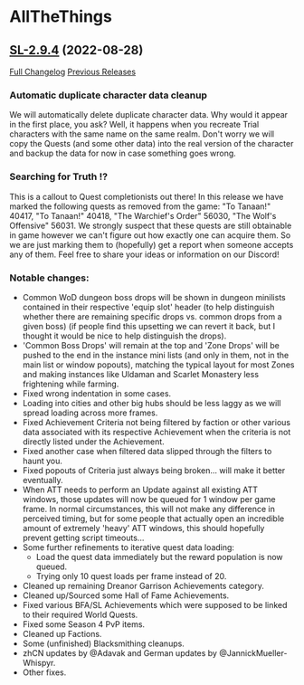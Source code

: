 # AllTheThings

## [SL-2.9.4](https://github.com/DFortun81/AllTheThings/tree/SL-2.9.4) (2022-08-28)
[Full Changelog](https://github.com/DFortun81/AllTheThings/compare/SL-2.9.3...SL-2.9.4) [Previous Releases](https://github.com/DFortun81/AllTheThings/releases)


### Automatic duplicate character data cleanup

We will automatically delete duplicate character data. Why would it appear in the first place, you ask? Well, it happens when you recreate Trial characters with the same name on the same realm. Don't worry we will copy the Quests (and some other data) into the real version of the character and backup the data for now in case something goes wrong.


### Searching for Truth ⁉

This is a callout to Quest completionists out there! In this release we have marked the following quests as removed from the game: "To Tanaan!" 40417, "To Tanaan!" 40418, "The Warchief's Order" 56030, "The Wolf's Offensive" 56031. We strongly suspect that these quests are still obtainable in game however we can't figure out how exactly one can acquire them. So we are just marking them to (hopefully) get a report when someone accepts any of them. Feel free to share your ideas or information on our Discord!


### Notable changes:

- Common WoD dungeon boss drops will be shown in dungeon minilists contained in their respective 'equip slot' header (to help distinguish whether there are remaining specific drops vs. common drops from a given boss) (if people find this upsetting we can revert it back, but I thought it would be nice to help distinguish the drops).
- 'Common Boss Drops' will remain at the top and 'Zone Drops' will be pushed to the end in the instance mini lists (and only in them, not in the main list or window popouts), matching the typical layout for most Zones and making instances like Uldaman and Scarlet Monastery less frightening while farming.
- Fixed wrong indentation in some cases.
- Loading into cities and other big hubs should be less laggy as we will spread loading across more frames.
- Fixed Achievement Criteria not being filtered by faction or other various data associated with its respective Achievement when the criteria is not directly listed under the Achievement.
- Fixed another case when filtered data slipped through the filters to haunt you.
- Fixed popouts of Criteria just always being broken... will make it better eventually.
- When ATT needs to perform an Update against all existing ATT windows, those updates will now be queued for 1 window per game frame. In normal circumstances, this will not make any difference in perceived timing, but for some people that actually open an incredible amount of extremely 'heavy' ATT windows, this should hopefully prevent getting script timeouts...
- Some further refinements to iterative quest data loading:
  - Load the quest data immediately but the reward population is now queued.
  - Trying only 10 quest loads per frame instead of 20.
- Cleaned up remaining Dreanor Garrison Achievements category.
- Cleaned up/Sourced some Hall of Fame Achievements.
- Fixed various BFA/SL Achievements which were supposed to be linked to their required World Quests.
- Fixed some Season 4 PvP items.
- Cleaned up Factions.
- Some (unfinished) Blacksmithing cleanups.
- zhCN updates by @Adavak and German updates by @JannickMueller-Whispyr.
- Other fixes.
